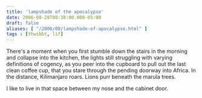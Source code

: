 ```yaml
---
title: 'lampshade of the apocalypse'
date: 2006-08-28T00:38:00.000-05:00
draft: false
aliases: [ "/2006/08/lampshade-of-apocalypse.html" ]
tags : [thwibbt, lif]
---
```


There's a moment when you first stumble down the stairs in the morning and collapse into the kitchen, the lights still struggling with varying definitions of cogency, as you peer into the cupboard to pull out the last clean coffee cup, that you stare through the pending doorway into Africa. In the distance, Kilimanjaro roars. Lions purr beneath the marula trees.

I like to live in that space between my nose and the cabinet door.